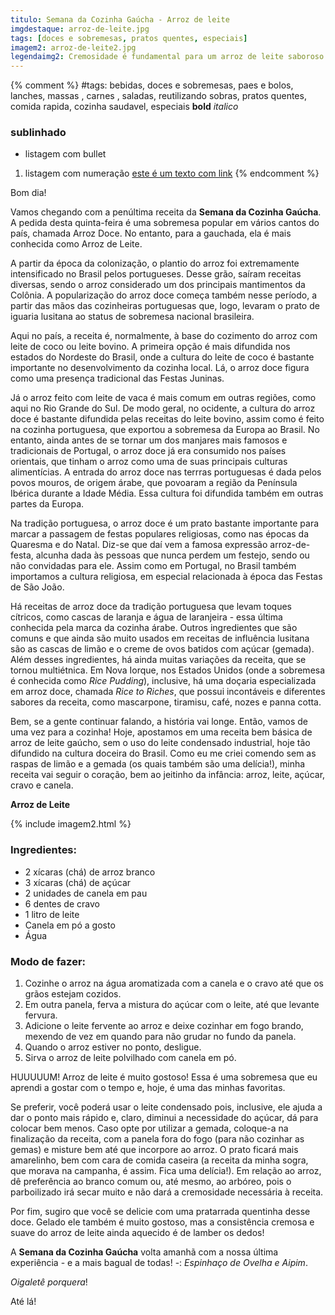 ```yaml
---
titulo: Semana da Cozinha Gaúcha - Arroz de leite
imgdestaque: arroz-de-leite.jpg
tags: [doces e sobremesas, pratos quentes, especiais]
imagem2: arroz-de-leite2.jpg
legendaimg2: Cremosidade é fundamental para um arroz de leite saboroso!
---
```

{% comment %}
#tags: bebidas, doces e sobremesas, paes e bolos, lanches, massas , carnes , saladas, reutilizando sobras, pratos quentes, comida rapida, cozinha saudavel, especiais
**bold**
*italico*
### sublinhado
* listagem com bullet
1. listagem com numeração
[este é um texto com link](https://www.enderecodolink.com)
{% endcomment %}

Bom dia!

Vamos chegando com a penúltima receita da **Semana da Cozinha Gaúcha**. A pedida desta quinta-feira é uma sobremesa popular em vários cantos do país, chamada Arroz Doce. No entanto, para a gauchada, ela é mais conhecida como Arroz de Leite. 

A partir da época da colonização, o plantio do arroz foi extremamente intensificado no Brasil pelos portugueses. Desse grão, saíram receitas diversas, sendo o arroz considerado um dos principais mantimentos da Colônia. A popularização do arroz doce começa também nesse período, a partir das mãos das cozinheiras portuguesas que, logo, levaram o prato de iguaria lusitana ao status de sobremesa nacional brasileira. 

Aqui no país, a receita é, normalmente, à base do cozimento do arroz com leite de coco ou leite bovino. A primeira opção é mais difundida nos estados do Nordeste do Brasil, onde a cultura do leite de coco é bastante importante no desenvolvimento da cozinha local. Lá, o arroz doce figura como uma presença tradicional das Festas Juninas.

Já o arroz feito com leite de vaca é mais comum em outras regiões, como aqui no Rio Grande do Sul. De modo geral, no ocidente, a cultura do arroz doce é bastante difundida pelas receitas do leite bovino, assim como é feito na cozinha portuguesa, que exportou a sobremesa da Europa ao Brasil. No entanto, ainda antes de se tornar um dos manjares mais famosos e tradicionais de Portugal, o arroz doce já era consumido nos países orientais, que tinham o arroz como uma de suas principais culturas alimentícias. A entrada do arroz doce nas terrras portuguesas é dada pelos povos mouros, de origem árabe, que povoaram a região da Península Ibérica durante a Idade Média. Essa cultura foi difundida também em outras partes da Europa.

Na tradição portuguesa, o arroz doce é um prato bastante importante para marcar a passagem de festas populares religiosas, como nas épocas da Quaresma e do Natal. Diz-se que daí vem a famosa expressão arroz-de-festa, alcunha dada às pessoas que nunca perdem um festejo, sendo ou não convidadas para ele. Assim como em Portugal, no Brasil também importamos a cultura religiosa, em especial relacionada à época das Festas de São João. 

Há receitas de arroz doce da tradição portuguesa que levam toques cítricos, como cascas de laranja e água de laranjeira - essa última conhecida pela marca da cozinha árabe. Outros ingredientes que são comuns e que ainda são muito usados em receitas de influência lusitana são as cascas de limão e o creme de ovos batidos com açúcar (gemada). Além desses ingredientes, há ainda muitas variações da receita, que se tornou multiétnica. Em Nova Iorque, nos Estados Unidos (onde a sobremesa é conhecida como *Rice Pudding*), inclusive, há uma doçaria especializada em arroz doce, chamada *Rice to Riches*, que possui incontáveis e diferentes sabores da receita, como mascarpone, tiramisu, café, nozes e panna cotta.

Bem, se a gente continuar falando, a história vai longe. Então, vamos de uma vez para a cozinha! Hoje, apostamos em uma receita bem básica de arroz de leite gaúcho, sem o uso do leite condensado industrial, hoje tão difundido na cultura doceira do Brasil. Como eu me criei comendo sem as raspas de limão e a gemada (os quais também são uma delícia!), minha receita vai seguir o coração, bem ao jeitinho da infância: arroz, leite, açúcar, cravo e canela.

**Arroz de Leite**

{% include imagem2.html %}

### Ingredientes:

* 2 xícaras (chá) de arroz branco
* 3 xícaras (chá) de açúcar 
* 2 unidades de canela em pau
* 6 dentes de cravo
* 1 litro de leite
* Canela em pó a gosto
* Água

### Modo de fazer:

1. Cozinhe o arroz na água aromatizada com a canela e o cravo até que os grãos estejam cozidos.
2. Em outra panela, ferva a mistura do açúcar com o leite, até que levante fervura. 
3. Adicione o leite fervente ao arroz e deixe cozinhar em fogo brando, mexendo de vez em quando para não grudar no fundo da panela. 
4. Quando o arroz estiver no ponto, desligue. 
5. Sirva o arroz de leite polvilhado com canela em pó.

HUUUUUM! Arroz de leite é muito gostoso! Essa é uma sobremesa que eu aprendi a gostar com o tempo e, hoje, é uma das minhas favoritas.

Se preferir, você poderá usar o leite condensado pois, inclusive, ele ajuda a dar o ponto mais rápido e, claro, diminui a necessidade do açúcar, dá para colocar bem menos. Caso opte por utilizar a gemada, coloque-a na finalização da receita, com a panela fora do fogo (para não cozinhar as gemas) e misture bem até que incorpore ao arroz. O prato ficará mais amarelinho, bem com cara de comida caseira (a receita da minha sogra, que morava na campanha, é assim. Fica uma delícia!). Em relação ao arroz, dê preferência ao branco comum ou, até mesmo, ao arbóreo, pois o parboilizado irá secar muito e não dará a cremosidade necessária à receita. 

Por fim, sugiro que você se delicie com uma pratarrada quentinha desse doce. Gelado ele também é muito gostoso, mas a consistência cremosa e suave do arroz de leite ainda aquecido é de lamber os dedos!

A **Semana da Cozinha Gaúcha** volta amanhã com a nossa última experiência - e a mais bagual de todas! -: *Espinhaço de Ovelha e Aipim*.

*Oigaletê porquera*! 

Até lá!

